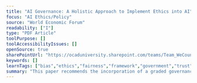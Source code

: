 ```yaml
---
title: "AI Governance: A Holistic Approach to Implement Ethics into AI"
focus: "AI Ethics/Policy"
source: "World Economic Forum"
readability: ["I"]
type: "PDF Article"
toolPurpose: []
toolAccessibilityIssues: []
openSource: true
sharePointUrl: "https://ocaduniversity.sharepoint.com/teams/Team_WeCount/Shared%20Documents/Resources%20and%20Tools/Literature%20(curated)/AI%20Governance%20A%20Holistic%20Approach%20to%20Implement%20Ethics%20into%20AI%20(1).pdf"
keywords: []
learnTags: ["bias","ethics","fairness","framework","government","trust"]
summary: "This paper recommends the incorporation of a graded governance model for the implementation of ethical concerns in AI systems, suggesting that good AI governance consists of a balanced policy mix combined with certification systems, technology standards and monetary incentives.  "
---
```


